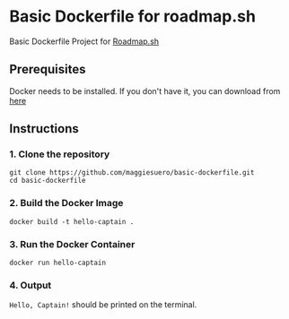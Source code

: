 # Basic Dockerfile for roadmap.sh

Basic Dockerfile Project for [Roadmap.sh](https://roadmap.sh/projects/basic-dockerfile)

## Prerequisites

Docker needs to be installed. If you don't have it, you can download from [here](https://www.docker.com/)

## Instructions

### 1. Clone the repository
``` 
git clone https://github.com/maggiesuero/basic-dockerfile.git
cd basic-dockerfile
```

### 2. Build the Docker Image
```
docker build -t hello-captain .
```

### 3. Run the Docker Container
```
docker run hello-captain
```

### 4. Output
`Hello, Captain!` should be printed on the terminal.